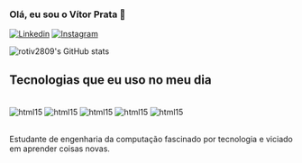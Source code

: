 ### Olá, eu sou o Vítor Prata 👋

[![Linkedin](https://img.shields.io/badge/LinkedIn-0077B5?style=for-the-badge&logo=linkedin&logoColor=white)](https://www.linkedin.com/in/vitor-prata-zielinski-601425252/)
[![Instagram](https://img.shields.io/badge/Instagram-E4405F?style=for-the-badge&logo=instagram&logoColor=white)](https://www.instagram.com/zielinski.zi/)

![rotiv2809's GitHub stats](https://github-readme-stats.vercel.app/api?username=rotiv2809&show_icons=true&theme=onedark)

## Tecnologias que eu uso no meu dia

<div style = "display: inline_block"><br/>
    <img align="center" alt="html15" src = "https://img.shields.io/badge/HTML5-E34F26?style=for-the-badge&logo=html5&logoColor=white">
    <img align="center" alt="html15" src = "https://img.shields.io/badge/CSS3-1572B6?style=for-the-badge&logo=css3&logoColor=white">
    <img align="center" alt="html15" src = "https://img.shields.io/badge/JavaScript-323330?style=for-the-badge&logo=javascript&logoColor=F7DF1E">
    <img align="center" alt="html15" src = "https://img.shields.io/badge/C%2B%2B-00599C?style=for-the-badge&logo=c%2B%2B&logoColor=white">
    <img align="center" alt="html15" src = "https://img.shields.io/badge/Python-14354C?style=for-the-badge&logo=python&logoColor=white">
</div><br/>

Estudante de engenharia da computação fascinado por tecnologia e viciado em aprender coisas novas.
